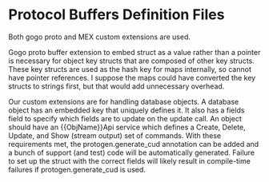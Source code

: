# Protocol Buffers Definition Files

Both gogo proto and MEX custom extensions are used.

Gogo proto buffer extension to embed struct as a value rather than a pointer is necessary for object key structs that are composed of other key structs. These key structs are used as the hash key for maps internally, so cannot have pointer references. I suppose the maps could have converted the key structs to strings first, but that would add unnecessary overhead.

Our custom extensions are for handling database objects. A database object has an embedded key that uniquely defines it. It also has a fields field to specify which fields are to update on the update call. An object should have an {{ObjName}}Api service which defines a Create, Delete, Update, and Show (stream output) set of commands. With these requirements met, the protogen.generate_cud annotation can be added and a bunch of support (and test) code will be automatically generated. Failure to set up the struct with the correct fields will likely result in compile-time failures if protogen.generate_cud is used.
